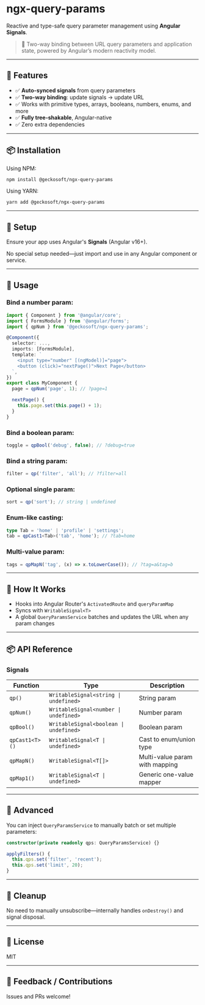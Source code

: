 # ngx-query-params

Reactive and type-safe query parameter management using **Angular Signals**.

> 🔁 Two-way binding between URL query parameters and application state, powered by Angular’s modern reactivity model.

---

## 🚀 Features

- ✅ **Auto-synced signals** from query parameters
- ✅ **Two-way binding**: update signals → update URL
- ✅ Works with primitive types, arrays, booleans, numbers, enums, and more
- ✅ **Fully tree-shakable**, Angular-native
- ✅ Zero extra dependencies

---

## 📦 Installation

Using NPM:
```bash
npm install @geckosoft/ngx-query-params
```

Using YARN:
```bash
yarn add @geckosoft/ngx-query-params
```

---

## 🧩 Setup

Ensure your app uses Angular's **Signals** (Angular v16+).

No special setup needed—just import and use in any Angular component or service.

---

## 🧪 Usage

### Bind a number param:

```ts
import { Component } from '@angular/core';
import { FormsModule } from '@angular/forms';
import { qpNum } from '@geckosoft/ngx-query-params';

@Component({
  selector: ...,
  imports: [FormsModule],
  template: `
    <input type="number" [(ngModel)]="page">
    <button (click)="nextPage()">Next Page</button>
  `,
})
export class MyComponent {
  page = qpNum('page', 1); // ?page=1

  nextPage() {
    this.page.set(this.page() + 1);
  }
}
```

### Bind a boolean param:

```ts
toggle = qpBool('debug', false); // ?debug=true
```

### Bind a string param:

```ts
filter = qp('filter', 'all'); // ?filter=all
```

### Optional single param:

```ts
sort = qp('sort'); // string | undefined
```

### Enum-like casting:

```ts
type Tab = 'home' | 'profile' | 'settings';
tab = qpCast1<Tab>('tab', 'home'); // ?tab=home
```

### Multi-value param:

```ts
tags = qpMapN('tag', (x) => x.toLowerCase()); // ?tag=a&tag=b
```

---

## 🧠 How It Works

- Hooks into Angular Router's `ActivatedRoute` and `queryParamMap`
- Syncs with `WritableSignal<T>`
- A global `QueryParamsService` batches and updates the URL when any param changes

---

## 📦 API Reference

### Signals

| Function         | Type                                    | Description                         |
|------------------|-----------------------------------------|-------------------------------------|
| `qp()`           | `WritableSignal<string \| undefined>`   | String param                        |
| `qpNum()`        | `WritableSignal<number \| undefined>`   | Number param                        |
| `qpBool()`       | `WritableSignal<boolean \| undefined>`  | Boolean param                       |
| `qpCast1<T>()`   | `WritableSignal<T \| undefined>`        | Cast to enum/union type             |
| `qpMapN()`       | `WritableSignal<T[]>`                   | Multi-value param with mapping      |
| `qpMap1()`       | `WritableSignal<T \| undefined>`        | Generic one-value mapper            |

---

## 🔧 Advanced

You can inject `QueryParamsService` to manually batch or set multiple parameters:

```ts
constructor(private readonly qps: QueryParamsService) {}

applyFilters() {
  this.qps.set('filter', 'recent');
  this.qps.set('limit', 20);
}
```

---

## 🧼 Cleanup

No need to manually unsubscribe—internally handles `onDestroy()` and signal disposal.

---

## 📜 License

MIT

---

## 💬 Feedback / Contributions

Issues and PRs welcome!
